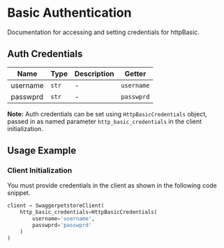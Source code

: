 
# Basic Authentication



Documentation for accessing and setting credentials for httpBasic.

## Auth Credentials

| Name | Type | Description | Getter |
|  --- | --- | --- | --- |
| username | `str` | - | `username` |
| passwprd | `str` | - | `passwprd` |



**Note:** Auth credentials can be set using `HttpBasicCredentials` object, passed in as named parameter `http_basic_credentials` in the client initialization.

## Usage Example

### Client Initialization

You must provide credentials in the client as shown in the following code snippet.

```python
client = SwaggerpetstoreClient(
    http_basic_credentials=HttpBasicCredentials(
        username='username',
        passwprd='passwprd'
    )
)
```


